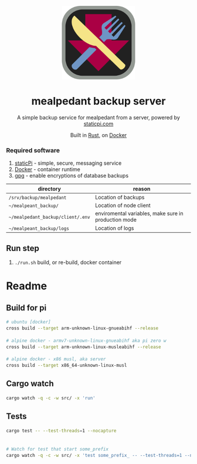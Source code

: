 <p align="center">
	<img src='./.github/logo.svg' width='200px'/>
</p>

<p align="center">
	<h1 align="center">mealpedant backup server</h1>
</p>

<p align="center">
	A simple backup service for mealpedant from a server, powered by <a href='https://www.staticpi.com' target='_blank' rel='noopener noreferrer'>staticpi.com</a>
</p>

<p align="center">
	Built in <a href='https://www.rust-lang.org/' target='_blank' rel='noopener noreferrer'>Rust</a>,
	on <a href='https://docker.com' target='_blank' rel='noopener noreferrer'> Docker</a>
</p>

### Required software

1) <a href='https://www.staticpi.com/' target='_blank' rel='noopener noreferrer'>staticPi</a> - simple, secure, messaging service
2) <a href='https://docker.com/' target='_blank' rel='noopener noreferrer'>Docker</a> - container runtime
3) <a href='https://gnupg.org/' target='_blank' rel='noopener noreferrer'>gpg</a> - enable encryptions of database backups


| directory | reason|
| --- | --- |
|```/srv/backup/mealpedant```			| Location of backups |
|```~/mealpeant_backup/```				| Location of node client|
|```~/mealpedant_backup/client/.env```	| enviromental variables, make sure in production mode|
|```~/mealpeant_backup/logs```			| Location of logs |


## Run step
1) ```./run.sh``` build, or re-build, docker container


# Readme

## Build for pi

```bash
# ubuntu [docker]
cross build --target arm-unknown-linux-gnueabihf --release

# alpine docker - armv7-unknown-linux-gnueabihf aka pi zero w
cross build --target arm-unknown-linux-musleabihf --release

# alpine docker - x86 musl, aka server
cross build --target x86_64-unknown-linux-musl
```
## Cargo watch

```sh
cargo watch -q -c -w src/ -x 'run'
```

## Tests

```sh
cargo test -- --test-threads=1 --nocapture


# Watch for test that start some_prefix
cargo watch -q -c -w src/ -x 'test some_prefix_ -- --test-threads=1 --nocapture'
```